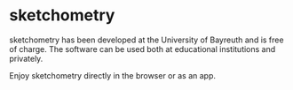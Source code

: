 # sketchometry

sketchometry has been developed at the University of Bayreuth and is free of charge.
The software can be used both at educational institutions and privately.

Enjoy sketchometry directly in the browser or as an app.